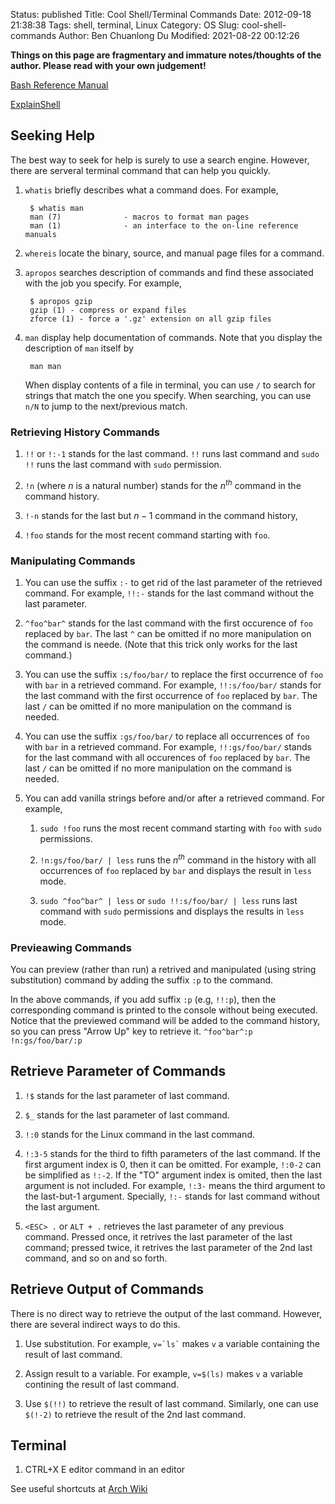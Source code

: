 Status: published
Title: Cool Shell/Terminal Commands
Date: 2012-09-18 21:38:38
Tags: shell, terminal, Linux
Category: OS
Slug: cool-shell-commands
Author: Ben Chuanlong Du
Modified: 2021-08-22 00:12:26

**Things on this page are fragmentary and immature notes/thoughts of the author. Please read with your own judgement!**


[Bash Reference Manual](http://www.gnu.org/software/bash/manual/bashref.html)

[ExplainShell](https://www.explainshell.com/)

## Seeking Help

The best way to seek for help is surely to use a search engine.
However, there are serveral terminal command that can help you quickly.

1. `whatis` briefly describes what a command does.
    For example,

        $ whatis man
        man (7)              - macros to format man pages
        man (1)              - an interface to the on-line reference manuals

2. `whereis` locate the binary, source, and manual page files for a command.

3. `apropos` searches description of commands
    and find these associated with the job you specify.
    For example,

        $ apropos gzip
        gzip (1) - compress or expand files
        zforce (1) - force a '.gz' extension on all gzip files

3. `man` display help documentation of commands.
    Note that you display the description of `man` itself by

        man man

    When display contents of a file in terminal,
    you can use `/` to search for strings that match the one you specify.
    When searching,
    you can use `n/N` to jump to the next/previous match.

### Retrieving History Commands

1. `!!` or `!:-1` stands for the last command.
    `!!` runs last command and `sudo !!` runs the last command with `sudo` permission.

2. `!n` (where $n$ is a natural number) stands for the $n^{th}$ command in the command history.

3. `!-n` stands for the last but $n-1$ command in the command history,

4. `!foo` stands for the most recent command starting with `foo`.

### Manipulating Commands

1. You can use the suffix `:-` to get rid of
    the last parameter of the retrieved command.
    For example,
    `!!:-` stands for the last command without the last parameter.

2. `^foo^bar^` stands for the last command
    with the first occurence of `foo` replaced by `bar`.
    The last `^` can be omitted if no more manipulation on the command is neede.
    (Note that this trick only works for the last command.)

2. You can use the suffix `:s/foo/bar/` to replace the first occurrence of `foo` with `bar`
    in a retrieved command.
    For example,
    `!!:s/foo/bar/` stands for the last command
    with the first occurrence of `foo` replaced by `bar`.
    The last `/` can be omitted if no more manipulation on the command is needed.

2. You can use the suffix `:gs/foo/bar/` to replace all occurrences of `foo` with `bar`
    in a retrieved command.
    For example,
    `!!:gs/foo/bar/` stands for the last command
    with all occurences of `foo` replaced by `bar`.
    The last `/` can be omitted if no more manipulation on the command is needed.

3. You can add vanilla strings before and/or after a retrieved command.
    For example,

    1. `sudo !foo` runs the most recent command starting with `foo` with
        `sudo` permissions.

    2. `!n:gs/foo/bar/ | less` runs the $n^{th}$ command in the history
        with all occurrences of `foo` replaced by `bar`
        and displays the result in `less` mode.

    3. `sudo ^foo^bar^ | less` or `sudo !!:s/foo/bar/ | less` runs last command
        with `sudo` permissions and displays the results in `less` mode.

### Previeawing Commands

You can preview (rather than run) a retrived and manipulated (using string substitution) command
by adding the suffix `:p` to the command.  

In the above commands,
if you add suffix `:p` (e.g, `!!:p`),
then the corresponding command is printed to the console without being executed.
Notice that the previewed command will be added to the command history,
so you can press "Arrow Up" key to retrieve it.
`^foo^bar^:p` `!n:gs/foo/bar/:p`

## Retrieve Parameter of Commands

1. `!$` stands for the last parameter of last command.

2. `$_` stands for the last parameter of last command.

3. `!:0` stands for the Linux command in the last command.

4. `!:3-5` stands for the third to fifth parameters of the last command.
    If the first argument index is 0, then it can be omitted.
    For example, `!:0-2` can be simplified as `!:-2`.
    If the "TO" argument index is omited,
    then the last argument is not included.
    For example, `!:3-` means the third argument to the last-but-1 argument.
    Specially, `!:-` stands for last command without the last argument.

5. `<ESC> .` or `ALT + .` retrieves the last parameter of any previous command.
    Pressed once, it retrives the last parameter of the last command;
    pressed twice, it retrives the last parameter of the 2nd last command,
    and so on and so forth.

## Retrieve Output of Commands

There is no direct way to retrieve the output of the last command.
However,
there are several indirect ways to do this.

1. Use substitution.
    For example,
    `` v=`ls` `` makes `v` a variable containing the result of last command.

2. Assign result to a variable.
    For example,
    `v=$(ls)` makes `v` a variable contining the result of last command.

3. Use `$(!!)` to retrieve the result of last command.
    Similarly,
    one can use `$(!-2)` to retrieve the result of the 2nd last command.

## Terminal

1. CTRL+X E editor command in an editor

See useful shortcuts at
[Arch Wiki](https://wiki.archlinux.org/index.php/Keyboard_Shortcuts)
